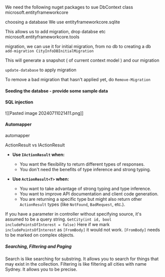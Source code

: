 We need the following nuget packages to sue DbContext class
microsoft.entityframeworkcore 

choosing a database
We use entityframeworkcore.sqlite


This allows us to add migration, drop databse etc
microsoft.entityframeworkcore.tools

migration, we can use it for initial migration, from no db to creating a db
`add-migration CityInfoDBInitialMigration`

This will generate a snapshot ( of current context model ) and our migration

`update-database` to apply migration

To remove a bad migration that hasn't applied yet, do
`Remove-Migration`

#### Seeding the databse - provide some sample data


#### SQL injection
![[Pasted image 20240711021411.png]]



#### Automapper
automapper



ActionResult vs IActionResult

- **Use `IActionResult` when:**
    
    - You want the flexibility to return different types of responses.
    - You don't need the benefits of type inference and strong typing.
- **Use `ActionResult<T>` when:**
    
    - You want to take advantage of strong typing and type inference.
    - You want to improve API documentation and client code generation.
    - You are returning a specific type but might also return other `ActionResult` types (like `NotFound`, `BadRequest`, etc.).


If you have a parameter in controller without specifying source, it's assumed to be a query string.
`GetCity(int id, bool includePointsOfInterest = false)`
Here if we mark `includePointsOfInterest` as `[FromBody]` it would not work.
`[FromBody]` needs to be marked on complex objects.


##### Searching, Filtering and Paging
Search is like searching for substring. It allows you to search for things that may exist in the collection.
Filtering is like filtering all cities with name Sydney. It allows you to be precise.
